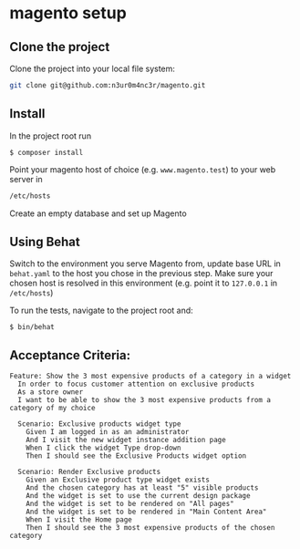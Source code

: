 # magento setup

## Clone the project

Clone the project into your local file system:

```bash
git clone git@github.com:n3ur0m4nc3r/magento.git
```

## Install

In the project root run

    $ composer install

Point your magento host of choice (e.g. `www.magento.test`) to your web server in

```bash
/etc/hosts
```

Create an empty database and set up Magento

## Using Behat

Switch to the environment you serve Magento from, update base URL in `behat.yaml` to the host you chose in the previous step.
Make sure your chosen host is resolved in this environment (e.g. point it to `127.0.0.1` in `/etc/hosts`)

To run the tests, navigate to the project root and:

	$ bin/behat

## Acceptance Criteria:

```
Feature: Show the 3 most expensive products of a category in a widget
  In order to focus customer attention on exclusive products
  As a store owner
  I want to be able to show the 3 most expensive products from a category of my choice

  Scenario: Exclusive products widget type
    Given I am logged in as an administrator
    And I visit the new widget instance addition page
    When I click the widget Type drop-down
    Then I should see the Exclusive Products widget option

  Scenario: Render Exclusive products
    Given an Exclusive product type widget exists
    And the chosen category has at least "5" visible products
    And the widget is set to use the current design package
    And the widget is set to be rendered on "All pages"
    And the widget is set to be rendered in "Main Content Area"
    When I visit the Home page
    Then I should see the 3 most expensive products of the chosen category
```

